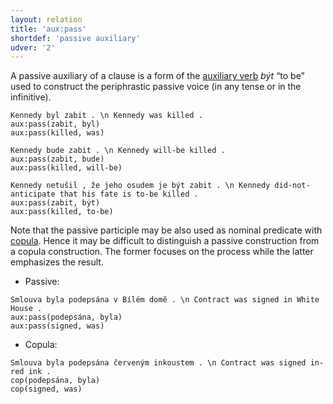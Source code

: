 ```yaml
---
layout: relation
title: 'aux:pass'
shortdef: 'passive auxiliary'
udver: '2'
---
```


A passive auxiliary of a clause is a form of the [auxiliary verb](cs-pos/AUX) _být_ “to be”
used to construct the periphrastic passive voice (in any tense or in the infinitive).

~~~ sdparse
Kennedy byl zabit . \n Kennedy was killed .
aux:pass(zabit, byl)
aux:pass(killed, was)
~~~

~~~ sdparse
Kennedy bude zabit . \n Kennedy will-be killed .
aux:pass(zabit, bude)
aux:pass(killed, will-be)
~~~

~~~ sdparse
Kennedy netušil , že jeho osudem je být zabit . \n Kennedy did-not-anticipate that his fate is to-be killed .
aux:pass(zabit, být)
aux:pass(killed, to-be)
~~~

Note that the passive participle may be also used as nominal predicate with [copula](cop).
Hence it may be difficult to distinguish a passive construction from a copula construction.
The former focuses on the process while the latter emphasizes the result.

- Passive:

~~~ sdparse
Smlouva byla podepsána v Bílém domě . \n Contract was signed in White House .
aux:pass(podepsána, byla)
aux:pass(signed, was)
~~~

- Copula:

~~~ sdparse
Smlouva byla podepsána červeným inkoustem . \n Contract was signed in-red ink .
cop(podepsána, byla)
cop(signed, was)
~~~
<!-- Interlanguage links updated St lis 3 20:58:41 CET 2021 -->
